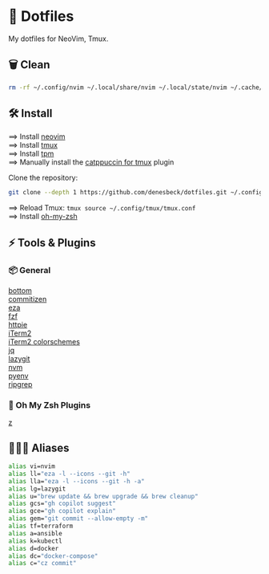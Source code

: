 # 🚀 Dotfiles

My dotfiles for NeoVim, Tmux.

## 🗑️ Clean

```bash
rm -rf ~/.config/nvim ~/.local/share/nvim ~/.local/state/nvim ~/.cache/nvim ~/.config/tmux/tmux.conf ~/.config/fish/config.fish
```

## 🛠 Install

==> Install [neovim](https://github.com/neovim/neovim)\
==> Install [tmux](https://github.com/tmux/tmux)\
==> Install [tpm](https://github.com/tmux-plugins/tpm)\
==> Manually install the [catppuccin for tmux](https://github.com/catppuccin/tmux) plugin

Clone the repository:

```bash
git clone --depth 1 https://github.com/denesbeck/dotfiles.git ~/.config
```

==> Reload Tmux: `tmux source ~/.config/tmux/tmux.conf`\
==> Install [oh-my-zsh](https://ohmyz.sh/)

## ⚡ Tools & Plugins

### 📦 General

[bottom](https://github.com/ClementTsang/bottom)\
[commitizen](https://commitizen-tools.github.io/commitizen/)\
[eza](https://eza.rocks/)\
[fzf](https://github.com/junegunn/fzf)\
[httpie](https://httpie.io/)\
[iTerm2](https://iterm2.com/)\
[iTerm2 colorschemes](https://iterm2colorschemes.com/)\
[jq](https://github.com/jqlang/jq)\
[lazygit](https://github.com/jesseduffield/lazygit)\
[nvm](https://github.com/nvm-sh/nvm)\
[pyenv](https://github.com/pyenv/pyenv)\
[ripgrep](https://github.com/BurntSushi/ripgrep)

### 🔌 Oh My Zsh Plugins

[z](https://github.com/ohmyzsh/ohmyzsh/tree/master/plugins/z)

## 🧙🏻‍♂️ Aliases

```zsh
alias vi=nvim
alias ll="eza -l --icons --git -h"
alias lla="eza -l --icons --git -h -a"
alias lg=lazygit
alias u="brew update && brew upgrade && brew cleanup"
alias gcs="gh copilot suggest"
alias gce="gh copilot explain"
alias gem="git commit --allow-empty -m"
alias tf=terraform
alias a=ansible
alias k=kubectl
alias d=docker
alias dc="docker-compose"
alias c="cz commit"
```
